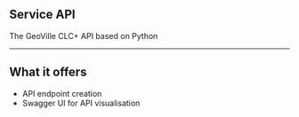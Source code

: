 ## Service API
The GeoVille CLC+ API based on Python

---

## What it offers

* API endpoint creation
* Swagger UI for API visualisation

